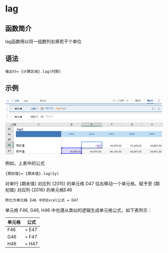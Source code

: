 # lag

## 函数简介

lag函数用以将一组数列右移若干个单位

## 语法

`输出行= {计算区域}.lag(时期)`

## 示例

![image](./pic1.png)
![image](./pic2.png)

例如，上表中的公式

`{期初值}= {期末值}.lag(1y)`

对单行 {期末值} 对应列 {2015} 的单元格 D47 往右移动一个单元格，赋予至 {期初值} 对应列 {2016} 的单元格E46

`转化为单元格 E46 中的Excel公式 = D47`

单元格 F46, G46, H46 中也遵从类似的逻辑生成单元格公式，如下表所示：

| 单元格 | 公式               |
| ------ | ------------------ |
| F46    | = E47 |
| G46    | = F47 |
| H46    | = H47 |